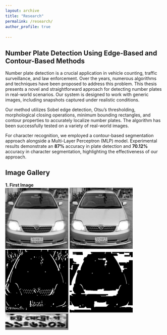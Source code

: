 ```yaml
---
layout: archive
title: "Research"
permalink: /research/
author_profile: true

---
```


## Number Plate Detection Using Edge-Based and Contour-Based Methods
Number plate detection is a crucial application in vehicle counting, traffic surveillance, and law enforcement. Over the years, numerous algorithms and techniques have been proposed to address this problem. This thesis presents a novel and straightforward approach for detecting number plates in real-world scenarios. Our system is designed to work with generic images, including snapshots captured under realistic conditions.

Our method utilizes Sobel edge detection, Otsu’s thresholding, morphological closing operations, minimum bounding rectangles, and contour properties to accurately localize number plates. The algorithm has been successfully tested on a variety of real-world images.

For character recognition, we employed a contour-based segmentation approach alongside a Multi-Layer Perceptron (MLP) model. Experimental results demonstrate an **87%** accuracy in plate detection and **70.12%** accuracy in character segmentation, highlighting the effectiveness of our approach.

## Image Gallery

**1. First Image**  
<img src="/images/blur.png" alt="drawing" width="200"/>  <img src="/images/gray.png" alt="drawing" width="200"/> <img src="/images/thresholding.png" alt="drawing" width="200"/> <img src="/images/morphological_operation.png" alt="drawing" width="200"/>
<img src="/images/cropped_plate.png" alt="drawing" width="200"/>




